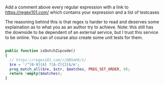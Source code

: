 Add a comment above every regular expression with a link to https://regex101.com/ which contains your expression and a list of testcases

The reasoning behind this is that regex is harder to read and deserves some explaination as to what you as an author try to achieve.
Note: this still has the downside to be dependent of an external service, but I trust this service to be online. You can of course also create some unit tests for them.


```PHP

public function isDutchZipcode()
{
  // https://regex101.com/r/DBSmh6/1/
  $re = '/^[0-9]{4} ?[A-Z]{2}$/m';
  preg_match_all($re, $str, $matches, PREG_SET_ORDER, 0);
  return !empty($matches);
}
```
